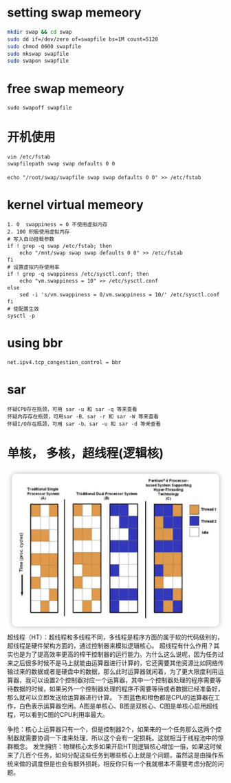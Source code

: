 # setting swap memeory
```bash
mkdir swap && cd swap
sudo dd if=/dev/zero of=swapfile bs=1M count=5120
sudo chmod 0600 swapfile
sudo mkswap swapfile
sudo swapon swapfile

``` 

# free swap memeory
```
sudo swapoff swapfile
```

# 开机使用 
```
vim /etc/fstab
swapfilepath swap swap defaults 0 0

echo "/root/swap/swapfile swap swap defaults 0 0" >> /etc/fstab
```

# kernel virtual memeory
```
1. 0  swappiness = 0 不使用虚拟内存
2. 100 积极使用虚拟内存
# 写入自动挂载参数
if ! grep -q swap /etc/fstab; then
    echo "/mnt/swap swap swap defaults 0 0" >> /etc/fstab
fi
# 设置虚拟内存使用率
if ! grep -q swappiness /etc/sysctl.conf; then
    echo "vm.swappiness = 10" >> /etc/sysctl.conf
else
    sed -i 's/vm.swappiness = 0/vm.swappiness = 10/' /etc/sysctl.conf
fi
# 使配置生效
sysctl -p

```

# using bbr
```
net.ipv4.tcp_congestion_control = bbr

```

# sar
```
怀疑CPU存在瓶颈，可用 sar -u 和 sar -q 等来查看
怀疑内存存在瓶颈，可用sar -B、sar -r 和 sar -W 等来查看
怀疑I/O存在瓶颈，可用 sar -b、sar -u 和 sar -d 等来查看
```

# 单核， 多核，超线程(逻辑核)
![Alt text](image-4.png)
超线程（HT）：超线程和多线程不同，多线程是程序方面的属于软的代码级别的，超线程是硬件架构方面的，通过控制器来模拟逻辑核心。
超线程有什么作用？其实也是为了提高效率更高的榨干控制器的运行能力。为什么这么说呢，因为任务过来之后很多时候不是马上就能由运算器进行计算的，它还需要其他资源比如网络传输过来的数据或者是硬盘中的数据，那么此时运算器就闲着，为了更大限度利用运算器，我可以设置2个控制器对应一个运算器，其中一个控制器处理的程序需要等待数据的时候，如果另外一个控制器处理的程序不需要等待或者数据已经准备好，那么就可以立即发送给运算器进行计算。
下图蓝色和橙色都是CPU的运算器在工作，白色表示运算器空闲。A图是单核心、B图是双核心、C图是单核心启用超线程，可以看到C图的CPU利用率最大。


争抢：核心上运算器只有一个，但是控制器2个，如果来的一个任务那么这两个控制器就需要协调一下谁来处理，所以这个会有一定损耗。这就相当于线程池中的惊群概念。
发生拥挤：物理核心太多如果开启HT则逻辑核心增加一倍，如果这时候来了几百个任务，如何分配这些任务到哪些核心上就是个问题，虽然这是由操作系统来做的调度但是也会有额外损耗，相反你只有一个我就根本不需要考虑分配的问题。

